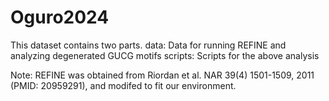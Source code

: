 # Oguro2024

This dataset contains two parts.
data: Data for running REFINE and analyzing degenerated GUCG motifs
scripts: Scripts for the above analysis

Note: REFINE was obtained from Riordan et al. NAR 39(4) 1501-1509, 2011 (PMID: 20959291), and modifed to fit our environment.

